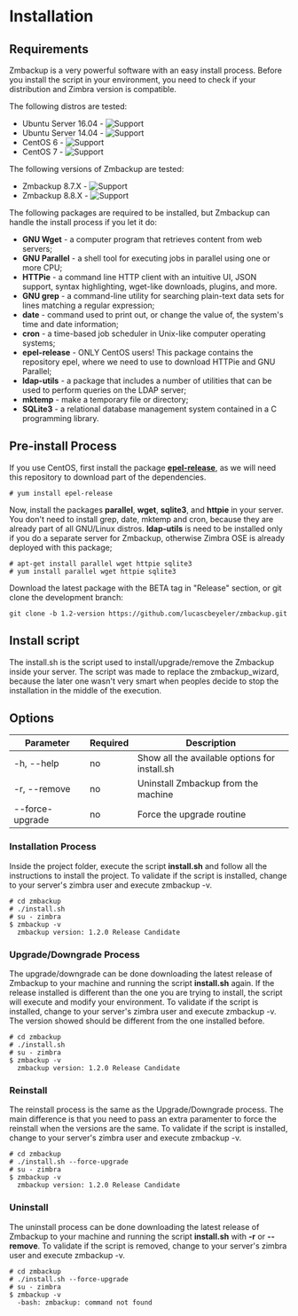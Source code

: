 # Installation

## Requirements
Zmbackup is a very powerful software with an easy install process. Before you install the script in your environment, you need to check if your distribution and Zimbra version is compatible.

The following distros are tested:

- Ubuntu Server 16.04 -  ![Support](https://img.shields.io/badge/Support-Release%20Candidate-yellow.svg)
- Ubuntu Server 14.04 -  ![Support](https://img.shields.io/badge/Support-Release%20Candidate-yellow.svg)
- CentOS 6 -  ![Support](https://img.shields.io/badge/Support-Release%20Candidate-yellow.svg)
- CentOS 7 -  ![Support](https://img.shields.io/badge/Support-Release%20Candidate-yellow.svg)

The following versions of Zmbackup are tested:

- Zmbackup 8.7.X -  ![Support](https://img.shields.io/badge/Support-Release%20Candidate-yellow.svg)
- Zmbackup 8.8.X -  ![Support](https://img.shields.io/badge/Support-Release%20Candidate-yellow.svg)

The following packages are required to be installed, but Zmbackup can handle the install process if you let it do:


* **GNU Wget** - a computer program that retrieves content from web servers;
* **GNU Parallel** - a shell tool for executing jobs in parallel using one or more CPU;
* **HTTPie** - a command line HTTP client with an intuitive UI, JSON support, syntax highlighting, wget-like downloads, plugins, and more.
* **GNU grep** - a command-line utility for searching plain-text data sets for lines matching a regular expression;
* **date** - command used to print out, or change the value of, the system's time and date information;
* **cron** - a time-based job scheduler in Unix-like computer operating systems;
* **epel-release** - ONLY CentOS users! This package contains the repository epel, where we need to use to download HTTPie and GNU Parallel;
* **ldap-utils** - a package that includes a number of utilities that can be used to perform queries on the LDAP server;
* **mktemp** - make a temporary file or directory;
* **SQLite3** - a relational database management system contained in a C programming library.

## Pre-install Process

If you use CentOS, first install the package **[epel-release](https://fedoraproject.org/wiki/EPEL)**, as we will need this repository to download part of the dependencies.

```
# yum install epel-release
```

Now, install the packages **parallel**, **wget**, **sqlite3**, and **httpie** in your server. You don't need to install grep, date, mktemp and cron, because they are already part of all GNU/Linux distros. **ldap-utils** is need to be installed only if you do a separate server for Zmbackup, otherwise Zimbra OSE is already deployed with this package;

```
# apt-get install parallel wget httpie sqlite3
# yum install parallel wget httpie sqlite3
```

Download the latest package with the BETA tag in "Release" section, or git clone the development branch:

```
git clone -b 1.2-version https://github.com/lucascbeyeler/zmbackup.git
```

## Install script

The install.sh is the script used to install/upgrade/remove the Zmbackup inside your server. The script was made to replace the zmbackup_wizard, because the later one wasn't very smart when peoples decide to stop the installation in the middle of the execution.

## Options

Parameter       | Required | Description
----------------|----------|-----------------------------------------------
-h, --help      | no       | Show all the available options for install.sh
-r, --remove    | no       | Uninstall Zmbackup from the machine
--force-upgrade | no       | Force the upgrade routine

### Installation Process

Inside the project folder, execute the script **install.sh** and follow all the instructions to install the project. To validate if the script is installed, change to your server's zimbra user and execute zmbackup -v.

```
# cd zmbackup
# ./install.sh
# su - zimbra
$ zmbackup -v
  zmbackup version: 1.2.0 Release Candidate
```

### Upgrade/Downgrade Process

The upgrade/downgrade can be done downloading the latest release of Zmbackup to your machine and running the script **install.sh** again. If the release installed is different than the one you are trying to install, the script will execute and modify your environment. To validate if the script is installed, change to your server's zimbra user and execute zmbackup -v. The version showed should be different from the one installed before.

```
# cd zmbackup
# ./install.sh
# su - zimbra
$ zmbackup -v
  zmbackup version: 1.2.0 Release Candidate
```

### Reinstall

The reinstall process is the same as the Upgrade/Downgrade process. The main difference is that you need to pass an extra paramenter to force the reinstall when the versions are the same. To validate if the script is installed, change to your server's zimbra user and execute zmbackup -v.

```
# cd zmbackup
# ./install.sh --force-upgrade
# su - zimbra
$ zmbackup -v
  zmbackup version: 1.2.0 Release Candidate
```

### Uninstall

The uninstall process can be done downloading the latest release of Zmbackup to your machine and running the script **install.sh** with **-r** or **--remove**. To validate if the script is removed, change to your server's zimbra user and execute zmbackup -v.

```
# cd zmbackup
# ./install.sh --force-upgrade
# su - zimbra
$ zmbackup -v
  -bash: zmbackup: command not found
```
